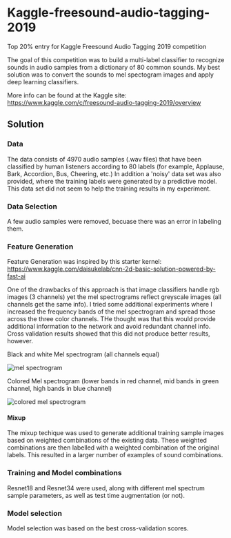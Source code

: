 # Kaggle-freesound-audio-tagging-2019
Top 20% entry for Kaggle Freesound Audio Tagging 2019 competition

The goal of this competition was to build a multi-label classifier to recognize sounds in audio samples from a dictionary of 80 common sounds.  My best solution was to convert the sounds to mel spectogram images and apply deep learning classifiers.  

More info can be found at the Kaggle site: https://www.kaggle.com/c/freesound-audio-tagging-2019/overview





## Solution

### Data
The data consists of 4970 audio samples (.wav files) that have been classified by human listeners according to 80 labels (for example, Applause, Bark, Accordion, Bus, Cheering, etc.)  In addition a 'noisy' data set was also provided, where the training labels were generated by a predictive model.  This data set did not seem to help the training results in my experiment.

### Data Selection
A few audio samples were removed, becuase there was an error in labeling them.

### Feature Generation
Feature Generation was inspired by this starter kernel: https://www.kaggle.com/daisukelab/cnn-2d-basic-solution-powered-by-fast-ai

One of the drawbacks of this approach is that image classifiers handle rgb images (3 channels) yet the mel spectrograms reflect greyscale images (all channels get the same info).  I tried some additional experiments where I increased the frequency bands of the mel spectrogram and spread those across the three color channels.  THe thought was that this would provide additional information to the network and avoid redundant channel info.  Cross validation results showed that this did not produce better results, however.

Black and white Mel spectrogram (all channels equal)

![mel spectrogram](https://raw.githubusercontent.com/filipmu/Kaggle-freesound-audio-tagging-2019/master/bw%20mel%20spectrogram.png)

Colored Mel spectrogram (lower bands in red channel, mid bands in green channel, high bands in blue channel)

![colored mel spectrogram](https://raw.githubusercontent.com/filipmu/Kaggle-freesound-audio-tagging-2019/master/3%20color%20mel%20spectrogram.png)


#### Mixup
The mixup techique was used to generate additional training sample images based on weighted combinations of the existing data.  These weighted combinations are then labelled with a weighted combination of the original labels.  This resulted in a larger number of examples of sound combinations.

### Training and Model combinations
Resnet18 and Resnet34 were used, along with different mel spectrum sample parameters, as well as test time augmentation (or not).

### Model selection
Model selection was based on the best cross-validation scores.  

